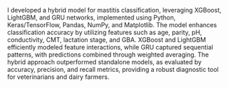 I developed a hybrid model for mastitis classification, leveraging XGBoost, LightGBM, and GRU networks, implemented using Python, Keras/TensorFlow, Pandas, NumPy, and Matplotlib. The model enhances classification accuracy by utilizing features such as age, parity, pH, conductivity, CMT, lactation stage, and GBA. XGBoost and LightGBM efficiently modeled feature interactions, while GRU captured sequential patterns, with predictions combined through weighted averaging. The hybrid approach outperformed standalone models, as evaluated by accuracy, precision, and recall metrics, providing a robust diagnostic tool for veterinarians and dairy farmers.
